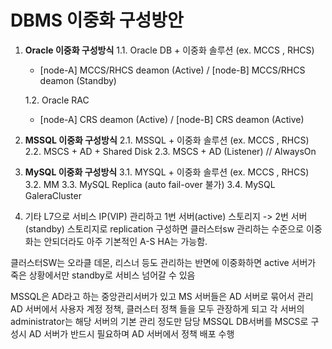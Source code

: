# DBMS 이중화 구성방안


1. **Oracle 이중화 구성방식**
   1.1. Oracle DB + 이중화 솔루션 (ex. MCCS , RHCS)

   * [node-A] MCCS/RHCS deamon (Active) / [node-B] MCCS/RHCS deamon (Standby) 

   1.2. Oracle RAC

   - [node-A] CRS deamon (Active) / [node-B] CRS deamon (Active) 

2. **MSSQL 이중화 구성방식**
   2.1. MSSQL + 이중화 솔루션 (ex. MCCS , RHCS)
   2.2. MSCS + AD + Shared Disk
   2.3. MSCS + AD (Listener) // AlwaysOn 

3. **MySQL 이중화 구성방식**
   3.1. MYSQL + 이중화 솔루션 (ex. MCCS , RHCS)
   3.2. MM
   3.3. MySQL Replica (auto fail-over 불가)
   3.4. MySQL GaleraCluster

4. 기타
L7으로 서비스 IP(VIP) 관리하고 1번 서버(active) 스토리지 -> 2번 서버(standby) 스토리지로 replication 구성하면
클러스터sw 관리하는 수준으로 이중화는 안되더라도 아주 기본적인 A-S HA는 가능함.

클러스터SW는 오라클 데몬, 리스너 등도 관리하는 반면에  이중화하면 active 서버가 죽은 상황에서만 standby로 서비스 넘어갈 수 있음

MSSQL은 AD라고 하는 중앙관리서버가 있고 MS 서버들은 AD 서버로 묶어서 관리
AD 서버에서 사용자 계정 정책, 클러스터 정책 들을 모두 관장하게 되고 각 서버의 administrator는 해당 서버의 기본 관리 정도만 담당
MSSQL DB서버를 MSCS로 구성시 AD 서버가 반드시 필요하며 AD 서버에서 정책 배포 수행


 

 
